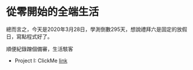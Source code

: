 # 從零開始的全端生活

總而言之，今天是2020年3月28日，學測倒數295天，想說禮拜六是固定的放假日，寫點程式好了。

順便紀錄蹭個備審，生活駭客

- Project I: ClickMe [link](/All-stack/Project1.md)
